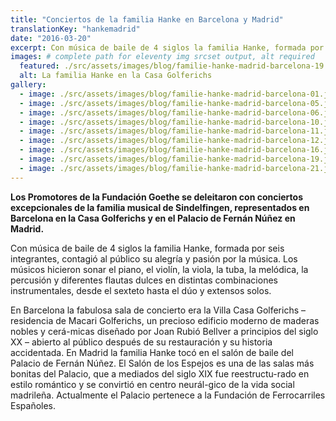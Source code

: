 ```yaml
---
title: "Conciertos de la familia Hanke en Barcelona y Madrid"
translationKey: "hankemadrid"
date: "2016-03-20"
excerpt: Con música de baile de 4 siglos la familia Hanke, formada por seis integrantes, contagió al público su alegría y pasión por la música.
images: # complete path for eleventy img srcset output, alt required
  featured: ./src/assets/images/blog/familie-hanke-madrid-barcelona-19.jpg
  alt: La familia Hanke en la Casa Golferichs
gallery:
  - image: ./src/assets/images/blog/familie-hanke-madrid-barcelona-01.jpg
  - image: ./src/assets/images/blog/familie-hanke-madrid-barcelona-05.jpg
  - image: ./src/assets/images/blog/familie-hanke-madrid-barcelona-06.jpg
  - image: ./src/assets/images/blog/familie-hanke-madrid-barcelona-10.jpg
  - image: ./src/assets/images/blog/familie-hanke-madrid-barcelona-11.jpg
  - image: ./src/assets/images/blog/familie-hanke-madrid-barcelona-12.jpg
  - image: ./src/assets/images/blog/familie-hanke-madrid-barcelona-16.jpg
  - image: ./src/assets/images/blog/familie-hanke-madrid-barcelona-19.jpg
  - image: ./src/assets/images/blog/familie-hanke-madrid-barcelona-21.jpg
---
```


**Los Promotores de la Fundación Goethe se deleitaron con conciertos excepcionales de la familia musical de Sindelfingen, representados en Barcelona en la Casa Golferichs y en el Palacio de Fernán Núñez en Madrid.**

Con música de baile de 4 siglos la familia Hanke, formada por seis integrantes, contagió al público su alegría y pasión por la música. Los músicos hicieron sonar el piano, el violín, la viola, la tuba, la melódica, la percusión y diferentes flautas dulces en distintas combinaciones instrumentales, desde el sexteto hasta el dúo y extensos solos.

En Barcelona la fabulosa sala de concierto era la Villa Casa Golferichs – residencia de Macari Golferichs, un precioso edificio moderno de maderas nobles y cerá-micas diseñado por Joan Rubió Bellver a principios del siglo XX – abierto al público después de su restauración y su historia accidentada. En Madrid la familia Hanke tocó en el salón de baile del Palacio de Fernán Núñez. El Salón de los Espejos es una de las salas más bonitas del Palacio, que a mediados del siglo XIX fue reestructu-rado en estilo romántico y se convirtió en centro neurál-gico de la vida social madrileña. Actualmente el Palacio pertenece a la Fundación de Ferrocarriles Españoles.
